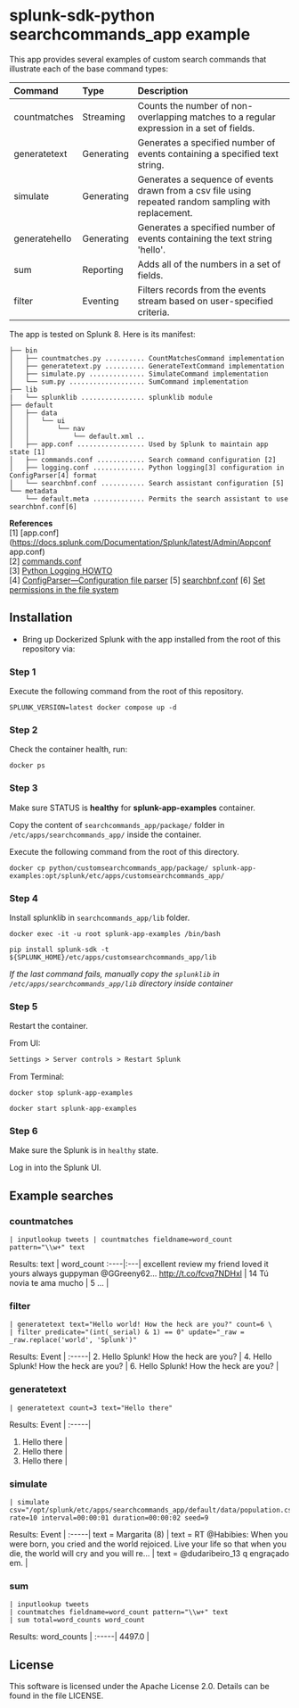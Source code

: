 splunk-sdk-python searchcommands_app example
=============================================

This app provides several examples of custom search commands that illustrate each of the base command types:

| Command       | Type       | Description                                                                                           |
|:--------------|:-----------|:------------------------------------------------------------------------------------------------------|
| countmatches  | Streaming  | Counts the number of non-overlapping matches to a regular expression in a set of fields.              |
| generatetext  | Generating | Generates a specified number of events containing a specified text string.                            |
| simulate      | Generating | Generates a sequence of events drawn from a csv file using repeated random sampling with replacement. |
| generatehello | Generating | Generates a specified number of events containing the text string 'hello'.                            |
| sum           | Reporting  | Adds all of the numbers in a set of fields.                                                           |
| filter        | Eventing   | Filters records from the events stream based on user-specified criteria.                              |

The app is tested on Splunk 8. Here is its manifest:

```
├── bin
│   ├── countmatches.py .......... CountMatchesCommand implementation
│   ├── generatetext.py .......... GenerateTextCommand implementation
│   ├── simulate.py .............. SimulateCommand implementation
│   └── sum.py ................... SumCommand implementation
├── lib
|   └── splunklib ................ splunklib module
├── default
│   ├── data
│   │   └── ui
│   │       └── nav
│   │           └── default.xml ..
│   ├── app.conf ................. Used by Splunk to maintain app state [1]
│   ├── commands.conf ............ Search command configuration [2]
│   ├── logging.conf ............. Python logging[3] configuration in ConfigParser[4] format
│   └── searchbnf.conf ........... Search assistant configuration [5]
└── metadata
    └── default.meta ............. Permits the search assistant to use searchbnf.conf[6]
```
**References**  
[1] [app.conf](https://docs.splunk.com/Documentation/Splunk/latest/Admin/Appconf app.conf)  
[2] [commands.conf](https://docs.splunk.com/Documentation/Splunk/latest/Admin/Commandsconf)  
[3] [Python Logging HOWTO](https://docs.python.org/2/howto/logging.html)  
[4] [ConfigParser—Configuration file parser](https://docs.python.org/2/library/configparser.html)
[5] [searchbnf.conf](https://docs.splunk.com/Documentation/Splunk/latest/admin/Searchbnfconf)
[6] [Set permissions in the file system](https://docs.splunk.com/Documentation/Splunk/latest/AdvancedDev/SetPermissions#Set_permissions_in_the_filesystem)

## Installation

+ Bring up Dockerized Splunk with the app installed from the root of this repository via:

### Step 1
Execute the following command from the root of this repository.
```shell
SPLUNK_VERSION=latest docker compose up -d
```

### Step 2
Check the container health, run:
```shell
docker ps
```
  
### Step 3
Make sure STATUS is **healthy** for **splunk-app-examples** container.

Copy the content of `searchcommands_app/package/` folder in `/etc/apps/searchcommands_app/` inside the container.

Execute the following command from the root of this directory.
```shell
docker cp python/customsearchcommands_app/package/ splunk-app-examples:opt/splunk/etc/apps/customsearchcommands_app/
```

### Step 4
Install splunklib in `searchcommands_app/lib` folder. 
```shell
docker exec -it -u root splunk-app-examples /bin/bash
```
```shell
pip install splunk-sdk -t ${SPLUNK_HOME}/etc/apps/customsearchcommands_app/lib
```
*If the last command fails, manually copy the `splunklib` in `/etc/apps/searchcommands_app/lib` directory inside container*


### Step 5
Restart the container.

From UI:
```markdown
Settings > Server controls > Restart Splunk
```

From Terminal:
```shell
docker stop splunk-app-examples
```
```shell
docker start splunk-app-examples
```

### Step 6

Make sure the Splunk is in `healthy` state.

Log in into the Splunk UI.


## Example searches

### countmatches
```
| inputlookup tweets | countmatches fieldname=word_count pattern="\\w+" text
```
Results:
text | word_count
:----|:---|
excellent review my friend loved it yours always guppyman @GGreeny62... http://t.co/fcvq7NDHxl | 14
Tú novia te ama mucho | 5
... |

### filter
```
| generatetext text="Hello world! How the heck are you?" count=6 \
| filter predicate="(int(_serial) & 1) == 0" update="_raw = _raw.replace('world', 'Splunk')"
```
Results:
Event |
:-----|
2. Hello Splunk! How the heck are you? |
4. Hello Splunk! How the heck are you? |
6. Hello Splunk! How the heck are you? |

### generatetext
```
| generatetext count=3 text="Hello there"
```
Results:
Event |
:-----|
1. Hello there | 
2. Hello there |
3. Hello there |

### simulate
```
| simulate csv="/opt/splunk/etc/apps/searchcommands_app/default/data/population.csv" rate=10 interval=00:00:01 duration=00:00:02 seed=9
```
Results:
Event |
:-----|
text = Margarita (8) |
text = RT @Habibies: When you were born, you cried and the world rejoiced. Live your life so that when you die, the world will cry and you will re... |
text = @dudaribeiro_13 q engraçado em. |

### sum
```
| inputlookup tweets 
| countmatches fieldname=word_count pattern="\\w+" text
| sum total=word_counts word_count
```
Results:
word_counts |
:-----|
4497.0 |

## License

This software is licensed under the Apache License 2.0. Details can be found in
the file LICENSE.
